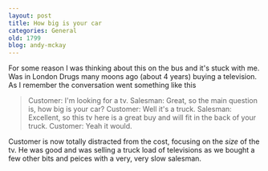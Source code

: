 ```yaml
---
layout: post
title: How big is your car
categories: General
old: 1799
blog: andy-mckay
---
```

For some reason I was thinking about this on the bus and it's stuck with me. Was in London Drugs many moons ago (about 4 years) buying a television. As I remember the conversation went something like this
<blockquote>
Customer: I'm looking for a tv.
Salesman: Great, so the main question is, how big is your car?
Customer: Well it's a truck.
Salesman: Excellent, so this tv here is a great buy and will fit in the back of your truck.
Customer: Yeah it would.
</blockquote>
Customer is now totally distracted from the cost, focusing on the <em>size</em> of the tv. He was good and was selling a truck load of televisions as we bought a few other bits and peices with a very, very slow salesman.